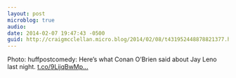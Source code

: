 ```yaml
---
layout: post
microblog: true
audio: 
date: 2014-02-07 19:47:43 -0500
guid: http://craigmcclellan.micro.blog/2014/02/08/t431952448878821377.html
---
```

Photo: huffpostcomedy: Here’s what Conan O’Brien said about Jay Leno last night. [t.co/9LijqBwMp...](http://t.co/9LijqBwMpf)
